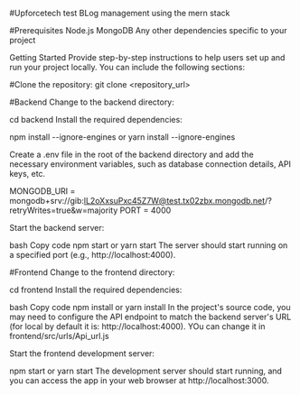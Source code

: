#Upforcetech test
BLog management using the mern stack

#Prerequisites
Node.js
MongoDB
Any other dependencies specific to your project

Getting Started
Provide step-by-step instructions to help users set up and run your project locally. You can include the following sections:

#Clone the repository:
git clone <repository_url>

#Backend
Change to the backend directory:

cd backend
Install the required dependencies:

npm install --ignore-engines or yarn install --ignore-engines

Create a .env file in the root of the backend directory and add the necessary environment variables, such as database connection details, API keys, etc.

MONGODB_URI = mongodb+srv://gib:lL2oXxsuPxc45Z7W@test.tx02zbx.mongodb.net/?retryWrites=true&w=majority
PORT = 4000

Start the backend server:

bash
Copy code
npm start or yarn start
The server should start running on a specified port (e.g., http://localhost:4000).

#Frontend
Change to the frontend directory:

cd frontend
Install the required dependencies:

bash
Copy code
npm install or yarn install
In the project's source code, you may need to configure the API endpoint to match the backend server's URL (for local by default it is: http://localhost:4000). YOu can change it in frontend/src/urls/Api_url.js


Start the frontend development server:

npm start or yarn start
The development server should start running, and you can access the app in your web browser at http://localhost:3000.
